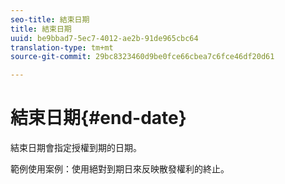 ```yaml
---
seo-title: 結束日期
title: 結束日期
uuid: be9bbad7-5ec7-4012-ae2b-91de965cbc64
translation-type: tm+mt
source-git-commit: 29bc8323460d9be0fce66cbea7c6fce46df20d61

---
```



# 結束日期{#end-date}

結束日期會指定授權到期的日期。

範例使用案例：使用絕對到期日來反映散發權利的終止。
